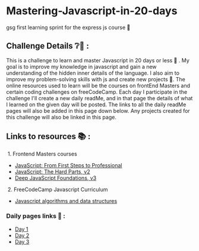# Mastering-Javascript-in-20-days

gsg first learning sprint for the express js course 🏃

## Challenge Details ❔🧐 :
This is a challenge to learn and master Javascript in 20 days or less 🌝 . My goal is to improve my knowledge in javascript and gain a new understanding of the hidden inner details of the language. I also aim to improve my problem-solving skills with js and create new projects 🙌. The online resources used to learn will be the courses on frontEnd Masters and certain coding challenges on freeCodeCamp. Each day I participate in the challenge I'll create a new daily readMe,  and in that page the details of what I learned on the given day will be posted. The links to all the daily readMe pages will also be added in this page down below. Any projects created for this challenge will also be linked in this page.

## Links to resources 📚 :
&nbsp;1. Frontend Masters courses 
- [JavaScript: From First Steps to Professional](https://frontendmasters.com/courses/javascript-first-steps)
- [JavaScript: The Hard Parts, v2](https://frontendmasters.com/courses/javascript-hard-parts-v2/)
- [Deep JavaScript Foundations, v3](https://frontendmasters.com/courses/deep-javascript-v3/)

&nbsp;2. FreeCodeCamp Javascript Curriculum
- [Javascript algorithms and data structures ](https://www.freecodecamp.org/Abdulkareem-hajqasem)

### Daily pages links 🌅 : 

- [Day 1](https://github.com/AbdHajqasem/Mastering-Javascript-in-20-days/blob/main/Day1.md)
- [Day 2](https://github.com/AbdHajqasem/Mastering-Javascript-in-20-days/blob/main/Day2.md)
- [Day 3](https://github.com/AbdHajqasem/Mastering-Javascript-in-20-days/blob/main/Day3.md)

